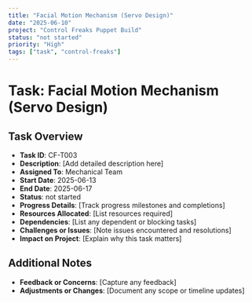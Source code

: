 ```yaml
---
title: "Facial Motion Mechanism (Servo Design)"
date: "2025-06-10"
project: "Control Freaks Puppet Build"
status: "not started"
priority: "High"
tags: ["task", "control-freaks"]
---
```


# Task: Facial Motion Mechanism (Servo Design)

## Task Overview

- **Task ID**: CF-T003
- **Description**: [Add detailed description here]
- **Assigned To**: Mechanical Team
- **Start Date**: 2025-06-13
- **End Date**: 2025-06-17
- **Status**: not started
- **Progress Details**: [Track progress milestones and completions]
- **Resources Allocated**: [List resources required]
- **Dependencies**: [List any dependent or blocking tasks]
- **Challenges or Issues**: [Note issues encountered and resolutions]
- **Impact on Project**: [Explain why this task matters]

## Additional Notes

- **Feedback or Concerns**: [Capture any feedback]
- **Adjustments or Changes**: [Document any scope or timeline updates]
